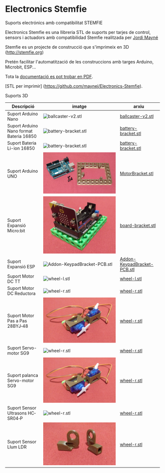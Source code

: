# Electronics Stemfie

Suports electrónics amb compatibilitat STEMFIE

Electronics Stemfie es una llibreria STL de suports per tarjes de control, sensors i actuadors 
amb compatibilidad Stemfie realitzada per [Jordi Mayné](https://github.com/maynej) 

Stemfie es un projecte de construcció que s'imprimeix en 3D (http://stemfie.org) 

Pretén facilitar l'automatització de les construccions amb targes Arduino, Microbit, ESP...

Tota la [documentació es pot trobar en PDF](https://github.com/maynej/Electronics-Stemfie/tree/main/Doc).

[STL per imprimir] (https://github.com/maynej/Electronics-Stemfie).

Suports 3D
  
Descripció         | imatge          | arxiu         
------------- | ------------- | ------------- 
Suport Arduino Nano|![ballcaster-v2.stl](imagenes/ballcaster-v2.png) | [ballcaster-v2.stl](archivos-stl/ballcaster-v2.stl)  
Suport Arduino Nano format Bateria 16850|![battery-bracket.stl](imagenes/battery-bracket.png) | [battery-bracket.stl](archivos-stl/battery-bracket.stl)  
Suport Bateria Li-ion 16850|![battery-bracket.stl](imatges/16850.jpg) | [battery-bracket.stl](archivos-stl/battery-bracket.stl)  
Suport Arduino UNO|![MotorBracket.stl](imatges/ArduinoUNO.jpg) | [MotorBracket.stl](archivos-stl/MotorBracket.stl)  
Suport Expansió Micro:bit|![board-bracket.stl](imatges/Microbit.jpg) | [board-bracket.stl](archivos-stl/board-bracket.stl)  
Suport Expansió ESP|![Addon-KeypadBracket-PCB.stl](imagenes/Addon-KeypadBracket-PCB.png) | [Addon-KeypadBracket-PCB.stl](archivos-stl/Addon-KeypadBracket-PCB.stl)  
Suport Motor DC TT|![wheel-l.stl](imagenes/wheel-l.png) | [wheel-l.stl](archivos-stl/wheel-l.stl)  
Suport Motor DC Reductora|![wheel-r.stl](imagenes/wheel-r.png) | [wheel-r.stl](archivos-stl/wheel-r.stl)
Suport Motor Pas a Pas 28BYJ‐48|![wheel-r.stl](imatges/Servomotor.jpg) | [wheel-r.stl](archivos-stl/wheel-r.stl)
Suport Servo-motor SG9|![wheel-r.stl](imagenes/wheel-r.png) | [wheel-r.stl](archivos-stl/wheel-r.stl)
Suport palanca Servo-motor SG9|![wheel-r.stl](imatges/Servomotor.jpg) | [wheel-r.stl](archivos-stl/wheel-r.stl)
Suport Sensor Ultrasons HC‐SR04‐P|![wheel-r.stl](imatges/SensiorDistancia.jpg) | [wheel-r.stl](archivos-stl/wheel-r.stl) 
Suport Sensor Llum LDR|![wheel-r.stl](imatges/LDR.jpg) | [wheel-r.stl](archivos-stl/wheel-r.stl) 



